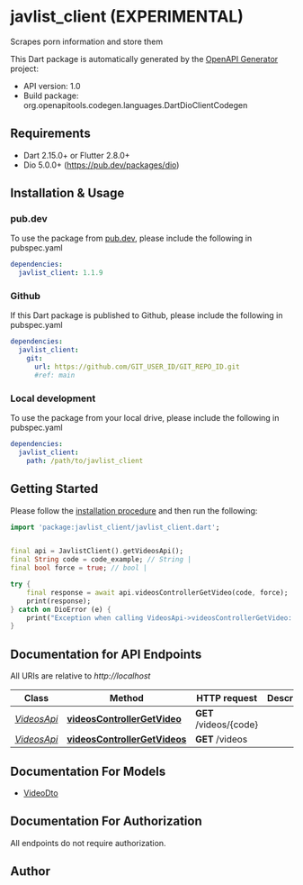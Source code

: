 # javlist_client (EXPERIMENTAL)
Scrapes porn information and store them

This Dart package is automatically generated by the [OpenAPI Generator](https://openapi-generator.tech) project:

- API version: 1.0
- Build package: org.openapitools.codegen.languages.DartDioClientCodegen

## Requirements

* Dart 2.15.0+ or Flutter 2.8.0+
* Dio 5.0.0+ (https://pub.dev/packages/dio)

## Installation & Usage

### pub.dev
To use the package from [pub.dev](https://pub.dev), please include the following in pubspec.yaml
```yaml
dependencies:
  javlist_client: 1.1.9
```

### Github
If this Dart package is published to Github, please include the following in pubspec.yaml
```yaml
dependencies:
  javlist_client:
    git:
      url: https://github.com/GIT_USER_ID/GIT_REPO_ID.git
      #ref: main
```

### Local development
To use the package from your local drive, please include the following in pubspec.yaml
```yaml
dependencies:
  javlist_client:
    path: /path/to/javlist_client
```

## Getting Started

Please follow the [installation procedure](#installation--usage) and then run the following:

```dart
import 'package:javlist_client/javlist_client.dart';


final api = JavlistClient().getVideosApi();
final String code = code_example; // String | 
final bool force = true; // bool | 

try {
    final response = await api.videosControllerGetVideo(code, force);
    print(response);
} catch on DioError (e) {
    print("Exception when calling VideosApi->videosControllerGetVideo: $e\n");
}

```

## Documentation for API Endpoints

All URIs are relative to *http://localhost*

Class | Method | HTTP request | Description
------------ | ------------- | ------------- | -------------
[*VideosApi*](doc/VideosApi.md) | [**videosControllerGetVideo**](doc/VideosApi.md#videoscontrollergetvideo) | **GET** /videos/{code} | 
[*VideosApi*](doc/VideosApi.md) | [**videosControllerGetVideos**](doc/VideosApi.md#videoscontrollergetvideos) | **GET** /videos | 


## Documentation For Models

 - [VideoDto](doc/VideoDto.md)


## Documentation For Authorization

 All endpoints do not require authorization.


## Author



